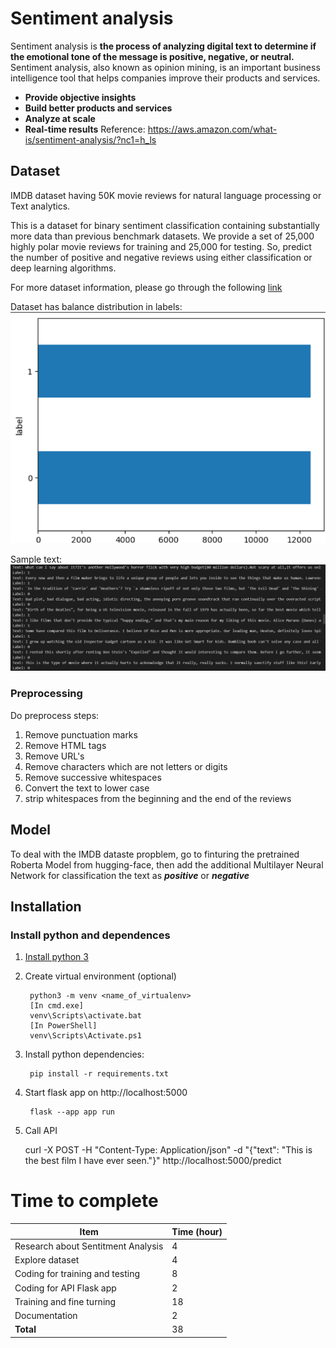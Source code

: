 # Sentiment analysis
Sentiment analysis is **the process of analyzing digital text to determine if the emotional tone of the message is positive, negative, or neutral.**
Sentiment analysis, also known as opinion mining, is an important business intelligence tool that helps companies improve their products and services.
 - **Provide objective insights**
 -  **Build better products and services**
 -  **Analyze at scale**
 -  **Real-time results**
Reference: https://aws.amazon.com/what-is/sentiment-analysis/?nc1=h_ls

## Dataset
IMDB dataset having 50K movie reviews for natural language processing or Text analytics.

This is a dataset for binary sentiment classification containing substantially more data than previous benchmark datasets. We provide a set of 25,000 highly polar movie reviews for training and 25,000 for testing. So, predict the number of positive and negative reviews using either classification or deep learning algorithms.

For more dataset information, please go through the following [link](http://ai.stanford.edu/~amaas/data/sentiment/)

Dataset has balance distribution in labels:
![Label distribution](./asset/images/label_distribution.png)

Sample text: 
![Sample text](asset/images/sample_text.png)

### Preprocessing
Do preprocess steps:
1. Remove punctuation marks 
2. Remove HTML tags
3. Remove URL's 
4. Remove characters which are not letters or digits
5. Remove successive whitespaces
6. Convert the text to lower case 
7. strip whitespaces from the beginning and the end of the reviews 



## Model

To deal with the IMDB dataste propblem, go to finturing the pretrained Roberta Model from hugging-face, then add the additional Multilayer Neural Network for classification the text as ***positive*** or ***negative***


## Installation

### Install python and dependences
1. [Install python 3](https://www.python.org/downloads/)
2. Create virtual environment (optional)

		python3 -m venv <name_of_virtualenv>
	    [In cmd.exe]
	    venv\Scripts\activate.bat
	    [In PowerShell]
	    venv\Scripts\Activate.ps1

3. Install python dependencies:

		pip install -r requirements.txt

4. Start flask app on http://localhost:5000

		flask --app app run

5. Call API

    curl -X POST -H "Content-Type: Application/json" -d "{\"text\": \"This is the best film I have ever seen.\"}" http://localhost:5000/predict


# Time to complete

| Item 									| Time (hour) |
|---------------------------------------|-------------|
| Research about Sentitment Analysis 	|     4		  |	
| Explore dataset						|     4		  |
| Coding for training and testing		|     8	  	  |
| Coding for API Flask app				|     2		  |
| Training and fine turning				|     18	  |
| Documentation							|     2       |
| **Total**								|     38      |


